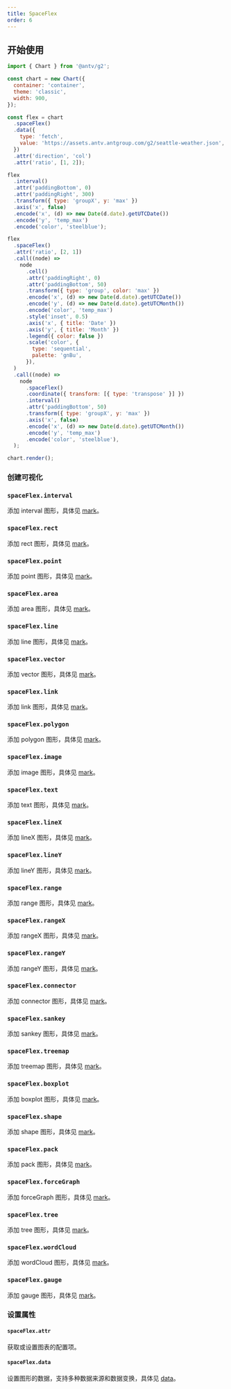 ```yaml
---
title: SpaceFlex
order: 6
---
```


## 开始使用

```js
import { Chart } from '@antv/g2';

const chart = new Chart({
  container: 'container',
  theme: 'classic',
  width: 900,
});

const flex = chart
  .spaceFlex()
  .data({
    type: 'fetch',
    value: 'https://assets.antv.antgroup.com/g2/seattle-weather.json',
  })
  .attr('direction', 'col')
  .attr('ratio', [1, 2]);

flex
  .interval()
  .attr('paddingBottom', 0)
  .attr('paddingRight', 300)
  .transform({ type: 'groupX', y: 'max' })
  .axis('x', false)
  .encode('x', (d) => new Date(d.date).getUTCDate())
  .encode('y', 'temp_max')
  .encode('color', 'steelblue');

flex
  .spaceFlex()
  .attr('ratio', [2, 1])
  .call((node) =>
    node
      .cell()
      .attr('paddingRight', 0)
      .attr('paddingBottom', 50)
      .transform({ type: 'group', color: 'max' })
      .encode('x', (d) => new Date(d.date).getUTCDate())
      .encode('y', (d) => new Date(d.date).getUTCMonth())
      .encode('color', 'temp_max')
      .style('inset', 0.5)
      .axis('x', { title: 'Date' })
      .axis('y', { title: 'Month' })
      .legend({ color: false })
      .scale('color', {
        type: 'sequential',
        palette: 'gnBu',
      }),
  )
  .call((node) =>
    node
      .spaceFlex()
      .coordinate({ transform: [{ type: 'transpose' }] })
      .interval()
      .attr('paddingBottom', 50)
      .transform({ type: 'groupX', y: 'max' })
      .axis('x', false)
      .encode('x', (d) => new Date(d.date).getUTCMonth())
      .encode('y', 'temp_max')
      .encode('color', 'steelblue'),
  );

chart.render();
```

### 创建可视化

### `spaceFlex.interval`

添加 interval 图形，具体见 [mark](/spec/mark/interval)。

### `spaceFlex.rect`

添加 rect 图形，具体见 [mark](/spec/mark/rect)。

### `spaceFlex.point`

添加 point 图形，具体见 [mark](/spec/mark/point)。

### `spaceFlex.area`

添加 area 图形，具体见 [mark](/spec/mark/area)。

### `spaceFlex.line`

添加 line 图形，具体见 [mark](/spec/mark/line)。

### `spaceFlex.vector`

添加 vector 图形，具体见 [mark](/spec/mark/vector)。

### `spaceFlex.link`

添加 link 图形，具体见 [mark](/spec/mark/link)。

### `spaceFlex.polygon`

添加 polygon 图形，具体见 [mark](/spec/mark/polygon)。

### `spaceFlex.image`

添加 image 图形，具体见 [mark](/spec/mark/image)。

### `spaceFlex.text`

添加 text 图形，具体见 [mark](/spec/mark/text)。

### `spaceFlex.lineX`

添加 lineX 图形，具体见 [mark](/spec/mark/lineX)。

### `spaceFlex.lineY`

添加 lineY 图形，具体见 [mark](/spec/mark/lineY)。

### `spaceFlex.range`

添加 range 图形，具体见 [mark](/spec/mark/range)。

### `spaceFlex.rangeX`

添加 rangeX 图形，具体见 [mark](/spec/mark/rangeX)。

### `spaceFlex.rangeY`

添加 rangeY 图形，具体见 [mark](/spec/mark/rangeY)。

### `spaceFlex.connector`

添加 connector 图形，具体见 [mark](/spec/mark/connector)。

### `spaceFlex.sankey`

添加 sankey 图形，具体见 [mark](/spec/mark/sankey)。

### `spaceFlex.treemap`

添加 treemap 图形，具体见 [mark](/spec/mark/treemap)。

### `spaceFlex.boxplot`

添加 boxplot 图形，具体见 [mark](/spec/mark/boxplot)。

### `spaceFlex.shape`

添加 shape 图形，具体见 [mark](/spec/mark/shape)。

### `spaceFlex.pack`

添加 pack 图形，具体见 [mark](/spec/mark/pack)。

### `spaceFlex.forceGraph`

添加 forceGraph 图形，具体见 [mark](/spec/mark/forceGraph)。

### `spaceFlex.tree`

添加 tree 图形，具体见 [mark](/spec/mark/tree)。

### `spaceFlex.wordCloud`

添加 wordCloud 图形，具体见 [mark](/spec/mark/wordCloud)。

### `spaceFlex.gauge`

添加 gauge 图形，具体见 [mark](/spec/mark/gauge)。

### 设置属性

#### `spaceFlex.attr`

获取或设置图表的配置项。

#### `spaceFlex.data`

设置图形的数据，支持多种数据来源和数据变换，具体见 [data](/api/data/overview)。
